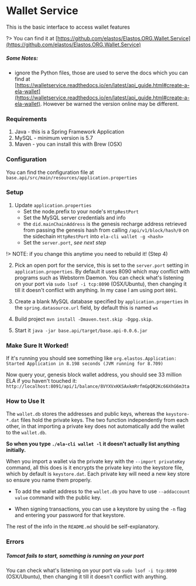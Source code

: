 
# Wallet Service

This is the basic interface to access wallet features

?> You can find it at [https://github.com/elastos/Elastos.ORG.Wallet.Service](https://github.com/elastos/Elastos.ORG.Wallet.Service)

##### Some Notes:

- ignore the Python files, those are used to serve the docs which you can find at [https://walletservice.readthedocs.io/en/latest/api_guide.html#create-a-ela-wallet](https://walletservice.readthedocs.io/en/latest/api_guide.html#create-a-ela-wallet).
However be warned the version online may be different.


### Requirements

1. Java - this is a Spring Framework Application
2. MySQL - minimum version is 5.7
3. Maven - you can install this with Brew (OSX)


### Configuration

You can find the configuration file at `base.api/src/main/resources/application.properties`

### Setup

1. Update `application.properties`
    - Set the node.prefix to your node's `HttpRestPort`
    - Set the MySQL server credentials and info
    - the `did.mainChainAddress` is the genesis recharge address retrieved from passing the genesis hash from calling
    `/api/v1/block/hash/0` on the sidechain `HttpRestPort` into `ela-cli wallet -g <hash>`
    - Set the `server.port`, *see next step*

!> NOTE: if you change this anytime you need to rebuild it! (Step 4)

2. Pick an open port for the service, this is set to the `server.port` setting in `application.properties`.
By default it uses 8090 which may conflict with programs such as Webstorm Daemon.
You can check what's listening on your port via `sudo lsof -i tcp:8090` (OSX/Ubuntu), then changing it till it doesn't conflict with anything.
In my case I am using port `8091`.

3. Create a blank MySQL database specified by `application.properties` in the `spring.datasource.url` field, by default this is named `ws`

4. Build project `mvn install -Dmaven.test.skip -Dgpg.skip`.

5. Start it `java -jar base.api/target/base.api-0.0.6.jar`


### Make Sure It Worked!

If it's running you should see something like `org.elastos.Application: Started Application in 8.198 seconds (JVM running for 8.709)`

Now query your, genesis block wallet address, you should see 33 million ELA if you haven't touched it: `http://localhost:8091/api/1/balance/8VYXVxKKSAxkmRrfmGpQR2Kc66XhG6m3ta`


### How to Use It

The `wallet.db` stores the addresses and public keys, whereas the `keystore-*.dat` files hold the private keys.
The two function independently from each other, in that importing a private key does not automatically add the wallet to the `wallet.db`.

**So when you type `./ela-cli wallet -l` it doesn't actually list anything initially.**

When you import a wallet via the private key with the `--import privateKey` command, all this does is it encrypts the private key into the keystore file,
which by default is `keystore.dat`. Each private key will need a new key store so ensure you name them properly.

- To add the wallet address to the `wallet.db` you have to use `--addaccount value` command with the public key.

- When signing transactions, you can use a keystore by using the `-n` flag and entering your password for that keystore.

The rest of the info in the `README.md` should be self-explanatory.


### Errors

##### Tomcat fails to start, something is running on your port

You can check what's listening on your port via `sudo lsof -i tcp:8090` (OSX/Ubuntu), then changing it till it doesn't conflict with anything.
